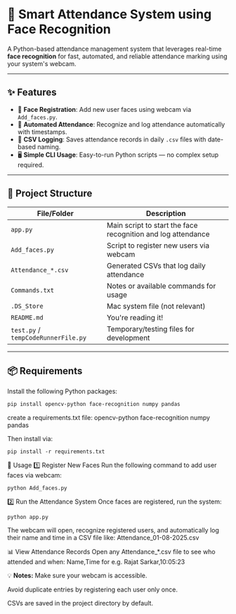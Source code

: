 # 📸 Smart Attendance System using Face Recognition

A Python-based attendance management system that leverages real-time **face recognition** for fast, automated, and reliable attendance marking using your system's webcam.

---

## ✨ Features

- 🔐 **Face Registration**: Add new user faces using webcam via `Add_faces.py`.
- 🤖 **Automated Attendance**: Recognize and log attendance automatically with timestamps.
- 🧾 **CSV Logging**: Saves attendance records in daily `.csv` files with date-based naming.
- 🖥️ **Simple CLI Usage**: Easy-to-run Python scripts — no complex setup required.

---

## 📁 Project Structure

| File/Folder               | Description                                           |
|--------------------------|-------------------------------------------------------|
| `app.py`                 | Main script to start the face recognition and log attendance |
| `Add_faces.py`           | Script to register new users via webcam              |
| `Attendance_*.csv`       | Generated CSVs that log daily attendance             |
| `Commands.txt`           | Notes or available commands for usage                |
| `.DS_Store`              | Mac system file (not relevant)                       |
| `README.md`              | You're reading it!                                   |
| `test.py` / `tempCodeRunnerFile.py` | Temporary/testing files for development        |

---

## 📦 Requirements

Install the following Python packages:

```bash
pip install opencv-python face-recognition numpy pandas
```
create a requirements.txt file:
opencv-python
face-recognition
numpy
pandas

Then install via:
```
pip install -r requirements.txt
```
🚀 Usage
1️⃣ Register New Faces
Run the following command to add user faces via webcam:
```
python Add_faces.py
```
2️⃣ Run the Attendance System
Once faces are registered, run the system:
```
python app.py
```
The webcam will open, recognize registered users, and automatically log their name and time in a CSV file like:
Attendance_01-08-2025.csv

📊 View Attendance Records
Open any Attendance_*.csv file to see who attended and when:
Name,Time for e.g. 
Rajat Sarkar,10:05:23


💡 **Notes:**
Make sure your webcam is accessible.

Avoid duplicate entries by registering each user only once.

CSVs are saved in the project directory by default.
